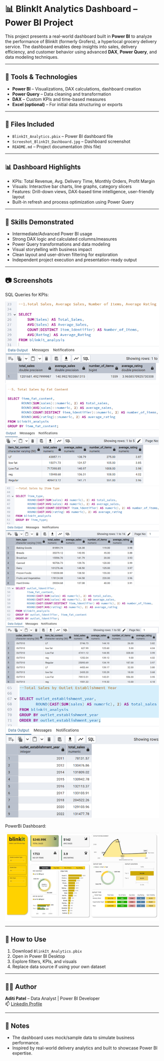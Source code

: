 # 📊 BlinkIt Analytics Dashboard – Power BI Project

This project presents a real-world dashboard built in **Power BI** to analyze the performance of BlinkIt (formerly Grofers), a hyperlocal grocery delivery service. The dashboard enables deep insights into sales, delivery efficiency, and customer behavior using advanced **DAX**, **Power Query**, and data modeling techniques.

---

## 🔧 Tools & Technologies

- **Power BI** – Visualizations, DAX calculations, dashboard creation  
- **Power Query** – Data cleaning and transformation
- **DAX** – Custom KPIs and time-based measures  
- **Excel (optional)** – For initial data structuring or exports  

---

## 📁 Files Included

- `BlinkIt_Analytics.pbix` – Power BI dashboard file  
- `Screeshot_BlinkIt_Dashboard.jpg` – Dashboard screenshot  
- `README.md` – Project documentation (this file)  

---

## 📊 Dashboard Highlights

- KPIs: Total Revenue, Avg. Delivery Time, Monthly Orders, Profit Margin  
- Visuals: Interactive bar charts, line graphs, category slicers  
- Features: Drill-down views, DAX-based time intelligence, user-friendly layout  
- Built-in refresh and process optimization using Power Query  

---

## 📌 Skills Demonstrated

- Intermediate/Advanced Power BI usage  
- Strong DAX logic and calculated columns/measures  
- Power Query transformations and data modeling  
- Visual storytelling with business impact  
- Clean layout and user-driven filtering for exploration  
- Independent project execution and presentation-ready output  

---

## 📷 Screenshots

SQL Queries for KPIs:


![image](https://github.com/aditipatel89/BlinkIt_Analytics/blob/5dba6fd7473fd9e998e9313238d028f909cf06bb/ss1.png)
![image](https://github.com/aditipatel89/BlinkIt_Analytics/blob/5dba6fd7473fd9e998e9313238d028f909cf06bb/ss2.png)
![image](https://github.com/aditipatel89/BlinkIt_Analytics/blob/5dba6fd7473fd9e998e9313238d028f909cf06bb/ss3.png)
![image](https://github.com/aditipatel89/BlinkIt_Analytics/blob/5dba6fd7473fd9e998e9313238d028f909cf06bb/ss4.png)
![image](https://github.com/aditipatel89/BlinkIt_Analytics/blob/5dba6fd7473fd9e998e9313238d028f909cf06bb/ss5.png)




PowerBi Dashboard:


<p align="center">
  <img src="Screeshot_BlinkIt_Dashboard.jpg" alt="BlinkIt Dashboard Preview" width="700"/>
</p>

---

## 🚀 How to Use

1. Download `BlinkIt_Analytics.pbix`  
2. Open in Power BI Desktop  
3. Explore filters, KPIs, and visuals  
4. Replace data source if using your own dataset  

---

## 👩‍💼 Author

**Aditi Patel** – Data Analyst | Power BI Developer  
📫 [LinkedIn Profile](https://www.linkedin.com/in/aditi-patel89/)

---

## 📝 Notes

- The dashboard uses mock/sample data to simulate business performance.  
- Inspired by real-world delivery analytics and built to showcase Power BI expertise.
